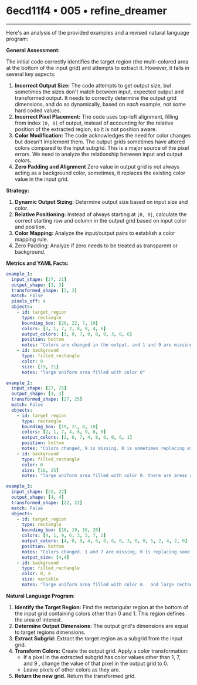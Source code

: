 # 6ecd11f4 • 005 • refine_dreamer

---
Here's an analysis of the provided examples and a revised natural language program:

**General Assessment:**

The initial code correctly identifies the target region (the multi-colored area at the bottom of the input grid) and attempts to extract it. However, it fails in several key aspects:

1.  **Incorrect Output Size:** The code attempts to get output size, but sometimes the sizes don't match between input, expected output and transformed output. It needs to correctly determine the output grid dimensions, and do so dynamically, based on *each* example, not some hard coded values.
2.  **Incorrect Pixel Placement:** The code uses top-left alignment, filling from index `[0, 0]` of output, instead of accounting for the relative position of the extracted region, so it is not position aware.
3. **Color Modification:** The code acknowledges the need for color changes but doesn't implement them. The output grids sometimes have altered colors compared to the input subgrid. This is a major source of the pixel errors. We need to analyze the relationship between input and output colors.
4. **Zero Padding and Alignment** Zero value in output grid is not always acting as a background color, sometimes, it replaces the existing color value in the input grid.

**Strategy:**

1.  **Dynamic Output Sizing:** Determine output size based on input size and color.
2.  **Relative Positioning:** Instead of always starting at `[0, 0]`, calculate the correct starting row and column in the output grid based on input color and position.
3.  **Color Mapping:** Analyze the input/output pairs to establish a color mapping rule.
4. Zero Padding: Analyze if zero needs to be treated as transparent or background.

**Metrics and YAML Facts:**

```yaml
example_1:
  input_shape: [27, 21]
  output_shape: [3, 3]
  transformed_shape: [3, 3]
  match: False
  pixels_off: 4
  objects:
    - id: target_region
      type: rectangle
      bounding_box: [20, 22, 7, 10]
      colors: [3, 1, 7, 2, 8, 9, 4, 6]
      output_colors: [3, 0, 7, 0, 8, 0, 3, 0, 6]
      position: bottom
      notes: "Colors are changed in the output, and 1 and 9 are missing, 0 is acting like blank."
    - id: background
      type: filled_rectangle
      color: 0
      size: [19, 21]
      notes: "large uniform area filled with color 0"

example_2:
  input_shape: [27, 25]
  output_shape: [3, 3]
  transformed_shape: [27, 25]
  match: False
  objects:
    - id: target_region
      type: rectangle
      bounding_box: [19, 21, 8, 10]
      colors: [2, 1, 7, 4, 8, 9, 8, 6]
      output_colors: [2, 0, 7, 4, 8, 0, 0, 6, 1]
      position: bottom
      notes: "Colors changed, 9 is missing. 0 is sometimes replacing existing colors."
    - id: background
      type: filled_rectangle
      color: 0
      size: [18, 25]
      notes: "large uniform area filled with color 0. there are areas of color 3."

example_3:
  input_shape: [22, 22]
  output_shape: [4, 4]
  transformed_shape: [22, 22]
  match: False
  objects:
    - id: target_region
      type: rectangle
      bounding_box: [16, 19, 16, 20]
      colors: [4, 1, 9, 6, 3, 5, 7, 2]
      output_colors: [4, 0, 9, 4, 6, 0, 6, 0, 3, 0, 0, 5, 2, 4, 2, 0]
      position: bottom
      notes: "Colors changed. 1 and 7 are missing, 0 is replacing some colors."
      output_size: [4,4]
    - id: background
      type: filled_rectangle
      color: 0, 8
      size: variable
      notes: "large uniform area filled with color 0.  and large rectangle of color 8"
```

**Natural Language Program:**

1.  **Identify the Target Region:** Find the rectangular region at the bottom of the input grid containing colors other than 0 and 1. This region defines the area of interest.
2.  **Determine Output Dimensions:** The output grid's dimensions are equal to target regions dimensions.
3.  **Extract Subgrid:** Extract the target region as a subgrid from the input grid.
4.  **Transform Colors:** Create the output grid. Apply a color transformation:
    - If a pixel in the extracted subgrid has color values other than 1, 7, and 9 , change the value of that pixel in the output grid to 0.
    - Leave pixels of other colors as they are.
5. **Return the new grid.** Return the transformed grid.


